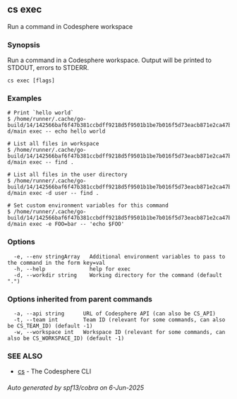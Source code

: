 ## cs exec

Run a command in Codesphere workspace

### Synopsis

Run a command in a Codesphere workspace.
Output will be printed to STDOUT, errors to STDERR.

```
cs exec [flags]
```

### Examples

```
# Print `hello world`
$ /home/runner/.cache/go-build/14/142566baf6f47b381ccbdff9218d5f9501b1be7b016f5d73eacb871e2ca47b86-d/main exec -- echo hello world

# List all files in workspace
$ /home/runner/.cache/go-build/14/142566baf6f47b381ccbdff9218d5f9501b1be7b016f5d73eacb871e2ca47b86-d/main exec -- find .

# List all files in the user directory
$ /home/runner/.cache/go-build/14/142566baf6f47b381ccbdff9218d5f9501b1be7b016f5d73eacb871e2ca47b86-d/main exec -d user -- find .

# Set custom environment variables for this command
$ /home/runner/.cache/go-build/14/142566baf6f47b381ccbdff9218d5f9501b1be7b016f5d73eacb871e2ca47b86-d/main exec -e FOO=bar -- 'echo $FOO'
```

### Options

```
  -e, --env stringArray   Additional environment variables to pass to the command in the form key=val
  -h, --help              help for exec
  -d, --workdir string    Working directory for the command (default ".")
```

### Options inherited from parent commands

```
  -a, --api string      URL of Codesphere API (can also be CS_API)
  -t, --team int        Team ID (relevant for some commands, can also be CS_TEAM_ID) (default -1)
  -w, --workspace int   Workspace ID (relevant for some commands, can also be CS_WORKSPACE_ID) (default -1)
```

### SEE ALSO

* [cs](cs.md)	 - The Codesphere CLI

###### Auto generated by spf13/cobra on 6-Jun-2025
